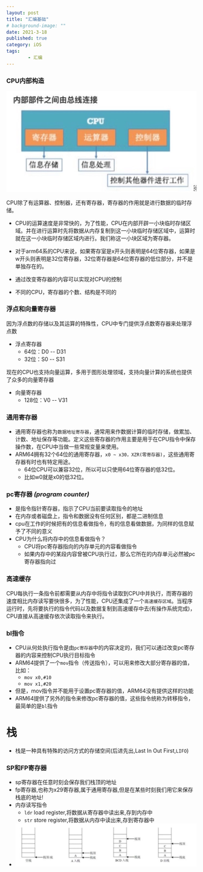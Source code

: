 ```yaml
---
layout: post
title: "汇编基础"
# background-image: ""
date: 2021-3-18
published: true
category: iOS
tags:
        - 汇编
---
```


### CPU内部构造  
![CPU内部构造](https://raw.githubusercontent.com/wandyf/wandyf.github.io/master/assets/img/2021031801.jpg)  

CPU除了有运算器、控制器，还有寄存器，寄存器的作用就是进行数据的临时存储。
- CPU的运算速度是非常快的，为了性能，CPU在内部开辟一小块临时存储区域。并在进行运算时先将数据从内存复制到这一小块临时存储区域中，运算时就在这一小块临时存储区域内进行。我们称这一小块区域为寄存器。 
- 对于arm64系的CPU来说，如果寄存室是x开头则表明是64位寄存器，如果是w开头则表明是32位寄存器，32位寄存器是64位寄存器的低位部分，并不是单独存在的。

- 通过改变寄存器的内容可以实现对CPU的控制
- 不同的CPU，寄存器的个数、结构是不同的

### 浮点和向量寄存器

因为浮点数的存储以及其运算的特殊性，CPU中专门提供浮点数寄存器来处理浮点数
- 浮点寄存器
  - 64位：D0 -- D31  
  - 32位：S0 -- S31  
  
现在的CPU也支持向量运算，多用于图形处理领域，支持向量计算的系统也提供了众多的向量寄存器
- 向量寄存器
  - 128位：V0 -- V31  
  
### 通用寄存器  
- 通用寄存器也称为`数据地址寄存器`，通常用来作数据计算的临时存储，做累加、计数、地址保存等功能。定义这些寄存器的作用主要是用于在CPU指令中保存操作数，在CPU中当做一些常规变量来使用。
- ARM64拥有32个64位的通用寄存器，`x0 ~ x30，XZR(零寄存器)`，这些通用寄存器有时也有特定用途。
  - 64位CPU可以兼容32位，所以可以只使用64位寄存器的低32位。
  - 比如w0就是x0的低32位。  

### pc寄存器 *(program counter)*
- 是指令指针寄存器，指示了CPU当前要读取指令的地址
- 在内存或者磁盘上，指令和数据没有任何区别，都是二进制信息
- cpu在工作的时候把有的信息看做指令，有的信息看做数据，为同样的信息赋予了不同的意义
- CPU为什么将内存中的信息看做指令？
  - CPU将pc寄存器指向的内存单元的内容看做指令
  - 如果内存中的某段内容曾被CPU执行过，那么它所在的内存单元必然被pc寄存器指向过  
  
### 高速缓存
CPU每执行一条指令前都需要从内存中将指令读取到CPU中并执行，而寄存器的速度相比内存读写要快很多，为了性能，CPU还集成了一个`高速缓存区域`。当程序运行时，先将要执行的指令代码以及数据复制到高速缓存中去(有操作系统完成)，CPU直接从高速缓存依次读取指令来执行。  

### bl指令
- CPU从何处执行指令是由`pc寄存器`中的内容决定的，我们可以通过改变pc寄存器的内容来控制CPU执行目标指令
- ARM64提供了一个`mov`指令（传送指令），可以用来修改大部分寄存器的值，比如：
  - `mov x0,#10`
  - `mov x1,#20`  
- 但是，mov指令并不能用于设置pc寄存器的值，ARM64没有提供这样的功能
- ARM64提供了另外的指令来修改pc寄存器的值，这些指令统称为转移指令，最简单的是`bl`指令  

# 栈
- 栈是一种具有特殊的访问方式的存储空间(后进先出,Last In Out First,`LIFO`)

### SP和FP寄存器
- sp寄存器在任意时刻会保存我们栈顶的地址
- fp寄存器,也称为x29寄存器,属于通用寄存器,但是在某些时刻我们用它来保存栈底的地址!
- 内存读写指令
  - `ldr` load register,将数据从寄存器中读出来,存到内存中
  - `str` store register,将数据从内存中读出来,存到寄存器中
- ![栈](https://raw.githubusercontent.com/wandyf/wandyf.github.io/master/assets/img/2021031802.jpg)  

